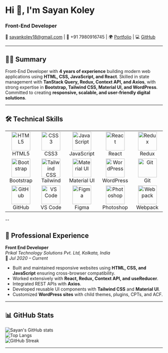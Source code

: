 # Hi 👋, I'm Sayan Koley  
### Front-End Developer  

📧 sayankoley18@gmail.com | 📱 +91 7980916745 | 🌍 [Portfolio](https://sayankoley.github.io) | 💻 [GitHub](https://github.com/sayankoley)  

---

## 🧑‍💻 Summary  
Front-End Developer with **4 years of experience** building modern web applications using **HTML, CSS, JavaScript, and React**. Skilled in state management with **TanStack Query, Redux, Context API, and Axios**, with strong expertise in **Bootstrap, Tailwind CSS, Material UI, and WordPress**. Committed to creating **responsive, scalable, and user-friendly digital solutions**.

---

## 🛠️ Technical Skills  

<table>
  <tr>
    <td align="center" width="120">
      <img src="https://cdn.jsdelivr.net/gh/devicons/devicon/icons/html5/html5-original.svg" width="60" height="60" alt="HTML5" /><br>HTML5
    </td>
    <td align="center" width="120">
      <img src="https://cdn.jsdelivr.net/gh/devicons/devicon/icons/css3/css3-original.svg" width="60" height="60" alt="CSS3" /><br>CSS3
    </td>
    <td align="center" width="120">
      <img src="https://cdn.jsdelivr.net/gh/devicons/devicon/icons/javascript/javascript-original.svg" width="60" height="60" alt="JavaScript" /><br>JavaScript
    </td>
    <td align="center" width="120">
      <img src="https://cdn.jsdelivr.net/gh/devicons/devicon/icons/react/react-original.svg" width="60" height="60" alt="React" /><br>React
    </td>
    <td align="center" width="120">
      <img src="https://cdn.jsdelivr.net/gh/devicons/devicon/icons/redux/redux-original.svg" width="60" height="60" alt="Redux" /><br>Redux
    </td>
  </tr>
  <tr>
    <td align="center" width="120">
      <img src="https://cdn.jsdelivr.net/gh/devicons/devicon/icons/bootstrap/bootstrap-original.svg" width="60" height="60" alt="Bootstrap" /><br>Bootstrap
    </td>
    <td align="center" width="120">
      <img src="https://cdn.jsdelivr.net/gh/devicons/devicon/icons/tailwindcss/tailwindcss-original.svg" width="60" height="60" alt="Tailwind CSS" /><br>Tailwind
    </td>
    <td align="center" width="120">
      <img src="https://cdn.jsdelivr.net/gh/devicons/devicon/icons/materialui/materialui-original.svg" width="60" height="60" alt="Material UI" /><br>Material UI
    </td>
    <td align="center" width="120">
      <img src="https://cdn.jsdelivr.net/gh/devicons/devicon/icons/wordpress/wordpress-original.svg" width="60" height="60" alt="WordPress" /><br>WordPress
    </td>
    <td align="center" width="120">
      <img src="https://cdn.jsdelivr.net/gh/devicons/devicon/icons/git/git-original.svg" width="60" height="60" alt="Git" /><br>Git
    </td>
  </tr>
  <tr>
    <td align="center" width="120">
      <img src="https://cdn.jsdelivr.net/gh/devicons/devicon/icons/github/github-original.svg" width="60" height="60" alt="GitHub" /><br>GitHub
    </td>
    <td align="center" width="120">
      <img src="https://cdn.jsdelivr.net/gh/devicons/devicon/icons/vscode/vscode-original.svg" width="60" height="60" alt="VS Code" /><br>VS Code
    </td>
    <td align="center" width="120">
      <img src="https://cdn.jsdelivr.net/gh/devicons/devicon/icons/figma/figma-original.svg" width="60" height="60" alt="Figma" /><br>Figma
    </td>
    <td align="center" width="120">
      <img src="https://cdn.jsdelivr.net/gh/devicons/devicon/icons/photoshop/photoshop-plain.svg" width="60" height="60" alt="Photoshop" /><br>Photoshop
    </td>
    <td align="center" width="120">
      <img src="https://cdn.jsdelivr.net/gh/devicons/devicon/icons/webpack/webpack-original.svg" width="60" height="60" alt="Webpack" /><br>Webpack
    </td>
  </tr>
</table>

 --

## 💼 Professional Experience  

**Front End Developer**  
*Prikal Technology Solutions Pvt. Ltd, Kolkata, India*  
📅 *Jul 2020 – Current*  

- Built and maintained responsive websites using **HTML, CSS, and JavaScript** ensuring cross-browser compatibility.  
- Worked extensively with **React, Redux, Context API, and useReducer**.  
- Integrated REST APIs with **Axios**.  
- Developed reusable UI components with **Tailwind CSS** and **Material UI**.  
- Customized **WordPress sites** with child themes, plugins, CPTs, and ACF.  

---

## 📊 GitHub Stats  

![Sayan's GitHub stats](https://github-readme-stats.vercel.app/api?username=sayankoley&show_icons=true&theme=tokyonight)  
![Top Langs](https://github-readme-stats.vercel.app/api/top-langs/?username=sayankoley&layout=compact&theme=tokyonight)  
![GitHub Streak](https://github-readme-streak-stats.herokuapp.com/?user=sayankoley&theme=tokyonight)  

---
